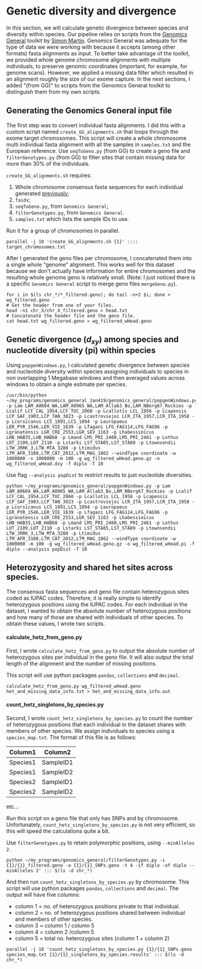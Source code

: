 # Genetic diversity and divergence

In this section, we will calculate genetic divergence between species and diversity within species. Our pipeline relies on scripts from the [Genomics General](https://github.com/simonhmartin/genomics_general) toolkit by [Simon Martin](https://github.com/simonhmartin). Genomics General was adequate for the type of data we were working with because it accepts (among other formats) fasta alignments as input. To better take advantage of the toolkit, we provided whole genome chromosome alignments with multiple individuals, to preserve genomic coordinates (important, for example, for genome scans). However, we applied a missing data filter which resulted in an alignment roughly the size of our exome capture. In the next sections, I added "(from GG)" to scripts from the Genomics General toolkit to distinguish them from my own scripts.

## Generating the Genomics General input file
The first step was to convert individual fasta alignments. I did this with a custom script named `create_GG_alignments.sh` that loops through the exome target chromosomes. This script will create a whole chromosome multi individual fasta alignment with all the samples in `samples.txt` and the European reference. Use `seqToGeno.py` (from GG) to create a geno file and `filterGenotypes.py` (from GG) to filter sites that contain missing data for more than 30% of the individuals.

`create_GG_alignments.sh` requires:
1. Whole chromosome consensus fasta sequences for each individual generated [previously](https://github.com/evochange/hare-phylogenomics/blob/master/2.call_variants_and_fasta_consensus/2.call_variants_and_fasta_consensus.md#generating-a-consensus-fasta-for-each-individual);
2. `faidx`;
3. `seqToGeno.py`, from `Genomics General`;
4. `filterGenotypes.py`, from `Genomics General`.
5. `samples.txt` which lists the sample IDs to use.

Run it for a group of chromosomes in parallel.

```
parallel -j 10 'create_GG_alignments.sh {1}' :::: target_chromosomes.txt
```

After I generated the geno files per chromosome, I concatenated them into a single whole "genome" alignment. This works well for this dataset because we don't actually have information for entire chromosomes and the resulting whole genome geno is relatively small. (Note: I just noticed there is a specific `Genomics General` script to merge geno files `mergeGeno.py`).

```
for i in $(ls chr_*/*_filtered.geno); do tail -n+2 $i; done > wg_filtered.geno
# Get the header from one of your files.
head -n1 chr_X/chr_X_filtered.geno > head.txt
# Concatenate the header file and the geno file.
cat head.txt wg_filtered.geno > wg_filtered_wHead.geno
```

## Genetic divergence (_d<sub>xy</sub>_) among species and nucleotide diversity (pi) within species

Using `popgenWindows.py`, I calculated genetic divergence between species and nucleotide diversity within species assigning individuals to species in non overlapping 1 Megabase windows and then averaged values across windows to obtain a single estimate per species. 

```
/usr/bin/python ~/my_programs/genomics_general_Jan419/genomics_general/popgenWindows.py -p Lam LAM_A0604_WA,LAM_A0965_WA,LAM_Allab3_Bo,LAM_NBerg67_Rockies -p Lcalif LCF_CAL_1954,LCF_TUC_2060 -p Lcallotis LCL_1956 -p Lcapensis LCP_SAF_1903,LCP_TAN_3023 -p Lcastroviejoi LCR_ITA_1957,LCR_ITA_1958 -p Lcorsicanus LCS_1891,LCS_1894 -p Leuropaeus LER_PYR_1546,LER_VIE_1639 -p Lfagani LFG_FAG114,LFG_FAG96 -p Lgranatensis LGR_CRE_2553,LGR_SEV_1163 -p Lhabessinicus LHB_HAB35,LHB_HAB68 -p Lmand LMS_PRI_2460,LMS_PRI_2461 -p Lothus LOT_2109,LOT_2110 -p Lstarki LST_STA65,LST_STA89 -p Ltownsendii LTW_JRRK_3,LTW_MTA_3280 -p Ltimidus LTM_AFR_3108,LTM_CAT_2012,LTM_MAG_1862 --windType coordinate -w 1000000 -s 1000000 -m 100 -g wg_filtered_wHead.geno.gz -o wg_filtered_wHead.dxy -f diplo -T 10
```

Use flag `--analysis popDist` to restrict results to just nucleotide diversities.

```
python ~/my_programs/genomics_general/popgenWindows.py -p Lam LAM_A0604_WA,LAM_A0965_WA,LAM_Allab3_Bo,LAM_NBerg67_Rockies -p Lcalif LCF_CAL_1954,LCF_TUC_2060 -p Lcallotis LCL_1956 -p Lcapensis LCP_SAF_1903,LCP_TAN_3023 -p Lcastroviejoi LCR_ITA_1957,LCR_ITA_1958 -p Lcorsicanus LCS_1891,LCS_1894 -p Leuropaeus LER_PYR_1546,LER_VIE_1639 -p Lfagani LFG_FAG114,LFG_FAG96 -p Lgranatensis LGR_CRE_2553,LGR_SEV_1163 -p Lhabessinicus LHB_HAB35,LHB_HAB68 -p Lmand LMS_PRI_2460,LMS_PRI_2461 -p Lothus LOT_2109,LOT_2110 -p Lstarki LST_STA65,LST_STA89 -p Ltownsendii LTW_JRRK_3,LTW_MTA_3280 -p Ltimidus LTM_AFR_3108,LTM_CAT_2012,LTM_MAG_1862 --windType coordinate -w 1000000 -m 100 -g wg_filtered_wHead.geno.gz -o wg_filtered_wHead.pi -f diplo --analysis popDist -T 10
```

## Heterozygosity and shared het sites across species.

The consensus fasta sequences and geno file contain heterozygous sites coded as IUPAC codes. Therefore, it is really simple to identify heterozygous positions using the IUPAC codes. For each individual in the dataset, I wanted to obtain the absolute number of heterozygous positions and how many of those are shared with individuals of other species. To obtain these values, I wrote two scripts.

#### calculate_hetz_from_geno.py
First, I wrote `calculate_hetz_from_geno.py` to output the absolute number of heterozygous sites per individual in the geno file. It will also output the total length of the alignment and the number of missing positions.

This script will use python packages `pandas`, `collections` and `decimal`.

```
calculate_hetz_from_geno.py wg_filtered_wHead.geno het_and_missing_data_info.txt > het_and_missing_data_info.out
```

#### count_hetz_singletons_by_species.py
Second, I wrote `count_hetz_singletons_by_species.py` to count the number of heterozygous positions that each individual in the dataset shares with members of other species. We assign individuals to species using a `species_map.txt`. The format of this file is as follows:

| Column1 | Column2 |
| -- | -- |
| Species1 | SampleID1 |
| Species1 | SampleID2 |
| Species2 | SampleID1 |
| Species2 | SampleID2 |
etc...

Run this script on a geno file that only has SNPs and by chromosome. Unfortunately, `count_hetz_singletons_by_species.py` is not very efficient, so this will speed the calculations quite a bit.

Use `filterGenotypes.py` to retain polymorphic positions, using `--minAlleles 2`. 

```
python ~/my_programs/genomics_general/filterGenotypes.py -i {1}/{1}_filtered.geno -o {1}/{1}_SNPs.geno -t 4 -if diplo -of diplo --minAlleles 2' ::: $(ls -d chr_*)
```

And then run `count_hetz_singletons_by_species.py` by chromosome. This script will use python packages `pandas`, `collections` and `decimal`. The output will have five columns:

- column 1 = no. of heterozygous positions private to that individual.
- column 2 = no. of heterozygous positions shared between individual and members of other species.
- column 3 = column 1 / column 5
- column 4 = column 2 /column 5
- column 5 = total no. heterozygous sites (column 1 + column 2)

```
parallel -j 10 'count_hetz_singletons_by_species.py {1}/{1}_SNPs.geno species_map.txt {1}/{1}_singletons_by_species.results' ::: $(ls -d chr_*)
```
